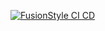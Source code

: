[![FusionStyle CI CD](https://github.com/vsrede/FusionStyle/actions/workflows/django_ci_cd.yml/badge.svg)](https://github.com/vsrede/FusionStyle/actions/workflows/django_ci_cd.yml)